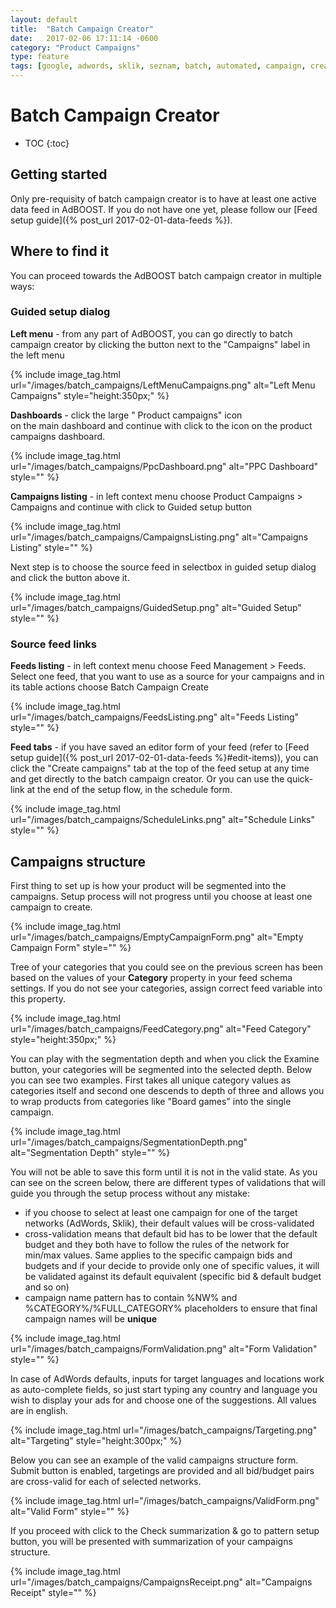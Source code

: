 ```yaml
---
layout: default
title:  "Batch Campaign Creator"
date:   2017-02-06 17:11:14 -0600
category: "Product Campaigns"
type: feature
tags: [google, adwords, sklik, seznam, batch, automated, campaign, create, pattern, target, bid, budget, sync]
---
```


# Batch Campaign Creator

* TOC
{:toc}

## Getting started

Only pre-requisity of batch campaign creator is to have at least one active data feed in AdBOOST. If you do not have one yet, please follow our [Feed setup guide]({% post_url 2017-02-01-data-feeds %}).

## Where to find it

You can proceed towards the AdBOOST batch campaign creator in multiple ways:

### Guided setup dialog

**Left menu** - from any part of AdBOOST, you can go directly to batch campaign creator by clicking the <i class="fa fa-plus"></i> button next to the "Campaigns" label in the left menu

{% include image_tag.html url="/images/batch_campaigns/LeftMenuCampaigns.png" alt="Left Menu Campaigns" style="height:350px;" %}

**Dashboards** - click the large "<i class="fa fa-bullhorn"></i> Product campaigns" icon <br/> on the main dashboard and continue with click to the <i class="fa fa-plus"></i> icon on the product campaigns dashboard.

{% include image_tag.html url="/images/batch_campaigns/PpcDashboard.png" alt="PPC Dashboard" style="" %}

**Campaigns listing** - in left context menu choose <i class="fa fa-bullhorn"></i> Product Campaigns > <i class="fa fa-cogs"></i> Campaigns and continue with click to <span class="btn btn-sm btn-primary"><i class="fa fa-question"></i> Guided setup</span> button

{% include image_tag.html url="/images/batch_campaigns/CampaignsListing.png" alt="Campaigns Listing" style="" %}

Next step is to choose the source feed in selectbox in guided setup dialog and click the button above it.

{% include image_tag.html url="/images/batch_campaigns/GuidedSetup.png" alt="Guided Setup" style="" %}

### Source feed links

**Feeds listing** - in left context menu choose <i class="fa fa-database"></i> Feed Management > <i class="fa fa-files-o"></i> Feeds. Select one feed, that you want to use as a source for your campaigns and in its table actions choose <i class="fa fa-puzzle-piece"></i> Batch Campaign Create

{% include image_tag.html url="/images/batch_campaigns/FeedsListing.png" alt="Feeds Listing" style="" %}

**Feed tabs** - if you have saved an editor form of your feed (refer to [Feed setup guide]({% post_url 2017-02-01-data-feeds %}#edit-items)), you can click the "Create campaigns" tab at the top of the feed setup at any time and get directly to the batch campaign creator. Or you can use the quick-link at the end of the setup flow, in the schedule form.

{% include image_tag.html url="/images/batch_campaigns/ScheduleLinks.png" alt="Schedule Links" style="" %}

## Campaigns structure

First thing to set up is how your product will be segmented into the campaigns. Setup process will not progress until you choose at least one campaign to create.

{% include image_tag.html url="/images/batch_campaigns/EmptyCampaignForm.png" alt="Empty Campaign Form" style="" %}

Tree of your categories that you could see on the previous screen has been based on the values of your **Category** property in your feed schema settings. If you do not see your categories, assign correct feed variable into this property.

{% include image_tag.html url="/images/batch_campaigns/FeedCategory.png" alt="Feed Category" style="height:350px;" %}

You can play with the segmentation depth and when you click the <span class="btn btn-sm btn-default"><i class="fa fa-sitemap"></i> Examine</span> button, your categories will be segmented into the selected depth. Below you can see two examples. First takes all unique category values as categories itself and second one descends to depth of three and allows you to wrap products from categories like "Board games" into the single campaign.

{% include image_tag.html url="/images/batch_campaigns/SegmentationDepth.png" alt="Segmentation Depth" style="" %}

You will not be able to save this form until it is not in the valid state. As you can see on the screen below, there are different types of validations that will guide you through the setup process without any mistake:

- if you choose to select at least one campaign for one of the target networks (AdWords, Sklik), their default values will be cross-validated
- cross-validation means that default bid has to be lower that the default budget and they both have to follow the rules of the network for min/max values. Same applies to the specific campaign bids and budgets and if your decide to provide only one of specific values, it will be validated against its default equivalent (specific bid & default budget and so on)
- campaign name pattern has to contain %NW% and %CATEGORY%/%FULL_CATEGORY% placeholders to ensure that final campaign names will be **unique**

{% include image_tag.html url="/images/batch_campaigns/FormValidation.png" alt="Form Validation" style="" %}

In case of AdWords defaults, inputs for target languages and locations work as auto-complete fields, so just start typing any country and language you wish to display your ads for and choose one of the suggestions. All values are in english.

{% include image_tag.html url="/images/batch_campaigns/Targeting.png" alt="Targeting" style="height:300px;" %}

Below you can see an example of the valid campaigns structure form. Submit button is enabled, targetings are provided and all bid/budget pairs are cross-valid for each of selected networks.

{% include image_tag.html url="/images/batch_campaigns/ValidForm.png" alt="Valid Form" style="" %}

If you proceed with click to the <span class="btn btn-sm btn-primary"><i class="fa fa-save"></i> Check summarization & go to pattern setup</span> button, you will be presented with summarization of your campaigns structure.

{% include image_tag.html url="/images/batch_campaigns/CampaignsReceipt.png" alt="Campaigns Receipt" style="" %}
